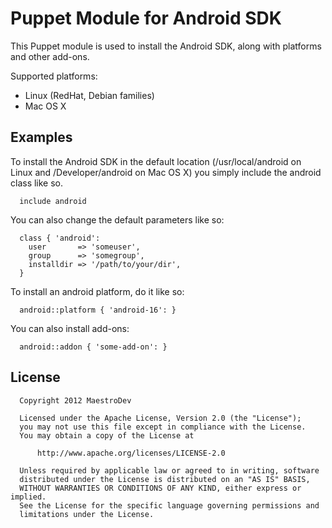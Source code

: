 Puppet Module for Android SDK
=============================

This Puppet module is used to install the Android SDK, 
along with platforms and other add-ons.

Supported platforms:

* Linux (RedHat, Debian families)
* Mac OS X

Examples
--------

To install the Android SDK in the default location (/usr/local/android on Linux
and /Developer/android on Mac OS X) you simply include the android class like so.

```
  include android
```

You can also change the default parameters like so:

```
  class { 'android':
    user       => 'someuser',
    group      => 'somegroup',
    installdir => '/path/to/your/dir',
  }
```

To install an android platform, do it like so:

```
  android::platform { 'android-16': }
```

You can also install add-ons:

```
  android::addon { 'some-add-on': }
```

License
-------
```
  Copyright 2012 MaestroDev

  Licensed under the Apache License, Version 2.0 (the "License");
  you may not use this file except in compliance with the License.
  You may obtain a copy of the License at

      http://www.apache.org/licenses/LICENSE-2.0

  Unless required by applicable law or agreed to in writing, software
  distributed under the License is distributed on an "AS IS" BASIS,
  WITHOUT WARRANTIES OR CONDITIONS OF ANY KIND, either express or implied.
  See the License for the specific language governing permissions and
  limitations under the License.
```
